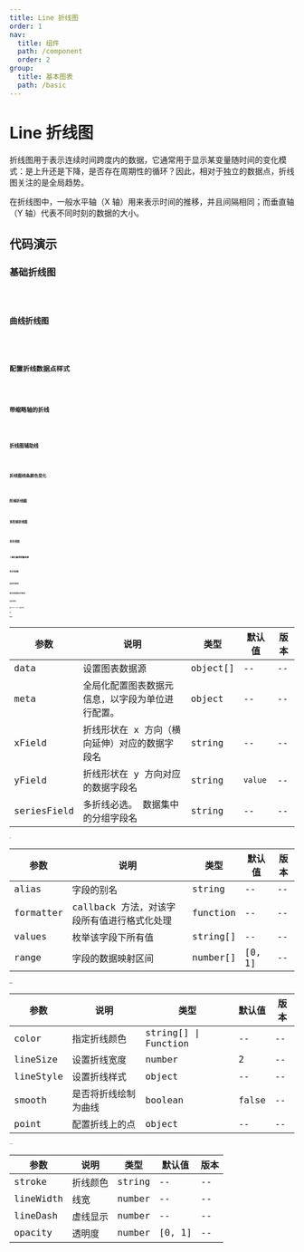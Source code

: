 ```yaml
---
title: Line 折线图
order: 1
nav:
  title: 组件
  path: /component
  order: 2
group:
  title: 基本图表
  path: /basic
---
```


# Line 折线图

折线图用于表示连续时间跨度内的数据，它通常用于显示某变量随时间的变化模式：是上升还是下降，是否存在周期性的循环？因此，相对于独立的数据点，折线图关注的是全局趋势。

在折线图中，一般水平轴（X 轴）用来表示时间的推移，并且间隔相同；而垂直轴（Y 轴）代表不同时刻的数据的大小。

## 代码演示

### 基础折线图

<code src="./demo/demo-01.tsx" />

### 曲线折线图

<code src="./demo/demo-02.tsx" />

### 配置折线数据点样式

<code src="./demo/demo-03.tsx" />

### 带缩略轴的折线

<code src="./demo/demo-04.tsx" />

### 折线图辅助线

<code src="./demo/demo-05.tsx" />

### 折线图线条颜色变化

<code src="./demo/demo-06.tsx" />

### 阶梯折线图

<code src="./demo/demo-07.tsx" />

### 多阶梯折线图

<code src="./demo/demo-08.tsx" />

### 多折线图

<code src="./demo/demo-09.tsx" />

### 二氧化碳排放量来源

<code src="./demo/demo-10.tsx" />

### 多折线动画

<code src="./demo/demo-11.tsx" />

### 指定折线颜色

<code src="./demo/demo-12.tsx" />

### 通过回调函数指定折线颜色

<code src="./demo/demo-13.tsx" />

### 指定折线样式

<code src="./demo/demo-14.tsx" />

### 指定 point marker 激活的样式

<code src="./demo/demo-15.tsx" />

## API

### 数据映射

| 参数        | 说明                                             | 类型     | 默认值  | 版本 |
| ----------- | ------------------------------------------------ | -------- | ------- | ---- |
| data        | 设置图表数据源                                   | object[] | --      | --   |
| meta        | 全局化配置图表数据元信息，以字段为单位进行配置。 | object   | --      | --   |
| xField      | 折线形状在 x 方向（横向延伸）对应的数据字段名    | string   | --      | --   |
| yField      | 折线形状在 y 方向对应的数据字段名                | string   | `value` | --   |
| seriesField | 多折线必选。 数据集中的分组字段名                | string   | --      | --   |

**meta**

| 参数      | 说明                                        | 类型     | 默认值 | 版本 |
| --------- | ------------------------------------------- | -------- | ------ | ---- |
| alias     | 字段的别名                                  | string   | --     | --   |
| formatter | callback 方法，对该字段所有值进行格式化处理 | function | --     | --   |
| values    | 枚举该字段下所有值                          | string[] | --     | --   |
| range     | 字段的数据映射区间                          | number[] | [0, 1] | --   |

### 图形样式

| 参数      | 说明                 | 类型                 | 默认值 | 版本 |
| --------- | -------------------- | -------------------- | ------ | ---- |
| color     | 指定折线颜色         | string[] \| Function | --     | --   |
| lineSize  | 设置折线宽度         | number               | 2      | --   |
| lineStyle | 设置折线样式         | object               | --     | --   |
| smooth    | 是否将折线绘制为曲线 | boolean              | false  | --   |
| point     | 配置折线上的点       | object               | --     | --   |

**lineStyle**

| 参数      | 说明     | 类型   | 默认值 | 版本 |
| --------- | -------- | ------ | ------ | ---- |
| stroke    | 折线颜色 | string | --     | --   |
| lineWidth | 线宽     | number | --     | --   |
| lineDash  | 虚线显示 | number | --     | --   |
| opacity   | 透明度   | number | [0, 1] | --   |

